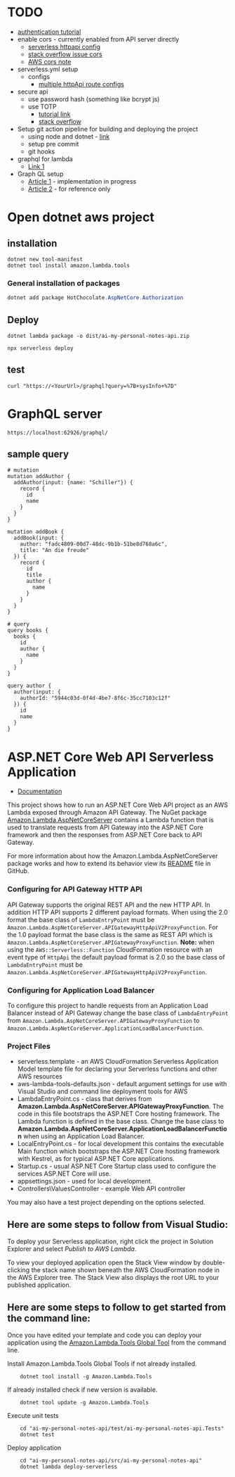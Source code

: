 # TODO
- [authentication tutorial](https://medium.com/@marcinjaniak/graphql-simple-authorization-and-authentication-with-hotchocolate-11-and-asp-net-core-3-162e0a35743d)
- enable cors - currently enabled from API server directly
    - [serverless httpapi config](https://www.serverless.com/framework/docs/providers/aws/events/http-api)
    - [stack overflow issue cors](https://stackoverflow.com/questions/66000642/httpapi-serverless-framework-api-gateway-cors-not-working)
    - [AWS cors note](https://docs.aws.amazon.com/apigateway/latest/developerguide/http-api-cors.html)
- serverless.yml setup
    - configs
        - [multiple httpApi route configs](https://forum.serverless.com/t/multiple-request-methods-for-a-single-httpapi-route/15721/5)
- secure api
    - use password hash (something like bcrypt js)
    - use TOTP 
      - [tutorial link](https://medium.com/techvraksh/setup-2fa-using-totp-in-your-app-347e8ff7ad4d)
      - [stack overflow](https://stackoverflow.com/questions/53413527/is-there-a-google-authenticator-api)
- Setup git action pipeline for building and deploying the project
    - using node and dotnet - [link](https://docs.github.com/en/actions/automating-builds-and-tests/building-and-testing-net)
    - setup pre commit
    - git hooks
- graphql for lambda
    - [Link 1](https://dev.to/memark/running-a-graphql-api-in-net-6-on-aws-lambda-17oc)
- Graph QL setup
    - [Article 1](https://medium.com/@TimHolzherr/creating-a-graphql-backend-in-c-how-to-get-started-with-hot-chocolate-12-in-net-6-30f0fb177c5c) - implementation in progress
    - [Article 2](https://www.c-sharpcorner.com/article/building-api-in-net-core-with-graphql2/) - for reference only

# Open dotnet aws project

## installation
```properties
dotnet new tool-manifest
dotnet tool install amazon.lambda.tools
```

### General installation of packages
```c#
dotnet add package HotChocolate.AspNetCore.Authorization
```

## Deploy
```properties
dotnet lambda package -o dist/ai-my-personal-notes-api.zip

npx serverless deploy
```

## test
```properties
curl "https://<YourUrl>/graphql?query=%7B+sysInfo+%7D"
```


# GraphQL server
```
https://localhost:62926/graphql/
```

## sample query
```
# mutation
mutation addAuthor {
  addAuthor(input: {name: "Schiller"}) {
    record {
      id
      name
    }
  }
}

mutation addBook {
  addBook(input: {
    author: "fadc4809-00d7-48dc-9b1b-51be8d768a6c",
    title: "An die freude"
  }) {
    record {
      id
      title
      author {
        name
      }
    }
  }
}

# query
query books {
  books {
    id
    author {
      name
    }
  } 
}

query author {
  author(input: {
    authorId: "5944c03d-0f4d-4be7-8f6c-35cc7103c12f"
  }) {
    id
    name
  }
}
```

# ASP.NET Core Web API Serverless Application
- [Documentation](https://docs.aws.amazon.com/lambda/latest/dg/csharp-package-asp.html)

This project shows how to run an ASP.NET Core Web API project as an AWS Lambda exposed through Amazon API Gateway. The NuGet package [Amazon.Lambda.AspNetCoreServer](https://www.nuget.org/packages/Amazon.Lambda.AspNetCoreServer) contains a Lambda function that is used to translate requests from API Gateway into the ASP.NET Core framework and then the responses from ASP.NET Core back to API Gateway.


For more information about how the Amazon.Lambda.AspNetCoreServer package works and how to extend its behavior view its [README](https://github.com/aws/aws-lambda-dotnet/blob/master/Libraries/src/Amazon.Lambda.AspNetCoreServer/README.md) file in GitHub.


### Configuring for API Gateway HTTP API ###

API Gateway supports the original REST API and the new HTTP API. In addition HTTP API supports 2 different
payload formats. When using the 2.0 format the base class of `LambdaEntryPoint` must be `Amazon.Lambda.AspNetCoreServer.APIGatewayHttpApiV2ProxyFunction`.
For the 1.0 payload format the base class is the same as REST API which is `Amazon.Lambda.AspNetCoreServer.APIGatewayProxyFunction`.
**Note:** when using the `AWS::Serverless::Function` CloudFormation resource with an event type of `HttpApi` the default payload
format is 2.0 so the base class of `LambdaEntryPoint` must be `Amazon.Lambda.AspNetCoreServer.APIGatewayHttpApiV2ProxyFunction`.


### Configuring for Application Load Balancer ###

To configure this project to handle requests from an Application Load Balancer instead of API Gateway change
the base class of `LambdaEntryPoint` from `Amazon.Lambda.AspNetCoreServer.APIGatewayProxyFunction` to 
`Amazon.Lambda.AspNetCoreServer.ApplicationLoadBalancerFunction`.

### Project Files ###

* serverless.template - an AWS CloudFormation Serverless Application Model template file for declaring your Serverless functions and other AWS resources
* aws-lambda-tools-defaults.json - default argument settings for use with Visual Studio and command line deployment tools for AWS
* LambdaEntryPoint.cs - class that derives from **Amazon.Lambda.AspNetCoreServer.APIGatewayProxyFunction**. The code in 
this file bootstraps the ASP.NET Core hosting framework. The Lambda function is defined in the base class.
Change the base class to **Amazon.Lambda.AspNetCoreServer.ApplicationLoadBalancerFunction** when using an 
Application Load Balancer.
* LocalEntryPoint.cs - for local development this contains the executable Main function which bootstraps the ASP.NET Core hosting framework with Kestrel, as for typical ASP.NET Core applications.
* Startup.cs - usual ASP.NET Core Startup class used to configure the services ASP.NET Core will use.
* appsettings.json - used for local development.
* Controllers\ValuesController - example Web API controller

You may also have a test project depending on the options selected.

## Here are some steps to follow from Visual Studio:

To deploy your Serverless application, right click the project in Solution Explorer and select *Publish to AWS Lambda*.

To view your deployed application open the Stack View window by double-clicking the stack name shown beneath the AWS CloudFormation node in the AWS Explorer tree. The Stack View also displays the root URL to your published application.

## Here are some steps to follow to get started from the command line:

Once you have edited your template and code you can deploy your application using the [Amazon.Lambda.Tools Global Tool](https://github.com/aws/aws-extensions-for-dotnet-cli#aws-lambda-amazonlambdatools) from the command line.

Install Amazon.Lambda.Tools Global Tools if not already installed.
```
    dotnet tool install -g Amazon.Lambda.Tools
```

If already installed check if new version is available.
```
    dotnet tool update -g Amazon.Lambda.Tools
```

Execute unit tests
```
    cd "ai-my-personal-notes-api/test/ai-my-personal-notes-api.Tests"
    dotnet test
```

Deploy application
```
    cd "ai-my-personal-notes-api/src/ai-my-personal-notes-api"
    dotnet lambda deploy-serverless
```
